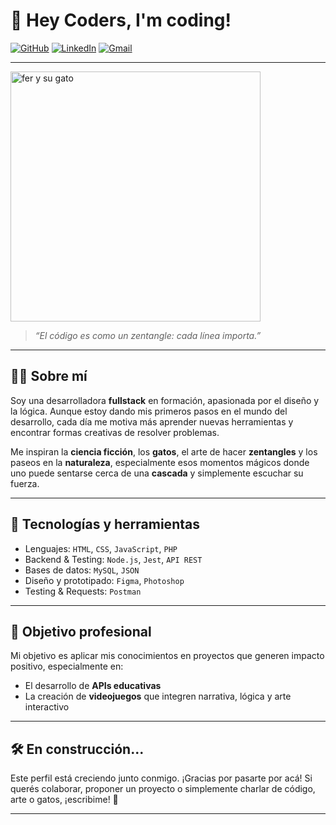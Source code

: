 # 🎉 Hey Coders, I'm coding!

[![GitHub](https://img.shields.io/badge/-fernandamarcos-181717?style=flat-square&logo=github&logoColor=white)](https://github.com/FerMarcos606) 
[![LinkedIn](https://img.shields.io/badge/-fernandamarcos-blue?style=flat-square&logo=Linkedin&logoColor=white)](https://www.linkedin.com/in/fer-bustamante-b63621368/) 
[![Gmail](https://img.shields.io/badge/-desarrollowebfer@gmail.com-c14438?style=flat-square&logo=Gmail&logoColor=white)](mailto:desarrollowebfer@gmail.com)

---

<img src="./ChatGPT Image 21 jun 2025, 20_17_13.png" alt="fer y su gato" width="400"/>

> _“El código es como un zentangle: cada línea importa.”_

---

## 👩‍💻 Sobre mí

Soy una desarrolladora **fullstack** en formación, apasionada por el diseño y la lógica. Aunque estoy dando mis primeros pasos en el mundo del desarrollo, cada día me motiva más aprender nuevas herramientas y encontrar formas creativas de resolver problemas.

Me inspiran la **ciencia ficción**, los **gatos**, el arte de hacer **zentangles** y los paseos en la **naturaleza**, especialmente esos momentos mágicos donde uno puede sentarse cerca de una **cascada** y simplemente escuchar su fuerza.

---

## 🧰 Tecnologías y herramientas

- Lenguajes: `HTML`, `CSS`, `JavaScript`, `PHP`
- Backend & Testing: `Node.js`, `Jest`, `API REST`
- Bases de datos: `MySQL`, `JSON`
- Diseño y prototipado: `Figma`, `Photoshop`
- Testing & Requests: `Postman`

---

## 🎯 Objetivo profesional

Mi objetivo es aplicar mis conocimientos en proyectos que generen impacto positivo, especialmente en:

- El desarrollo de **APIs educativas**
- La creación de **videojuegos** que integren narrativa, lógica y arte interactivo

---

## 🛠 En construcción...

Este perfil está creciendo junto conmigo. ¡Gracias por pasarte por acá! Si querés colaborar, proponer un proyecto o simplemente charlar de código, arte o gatos, ¡escribime! 🐾

---



